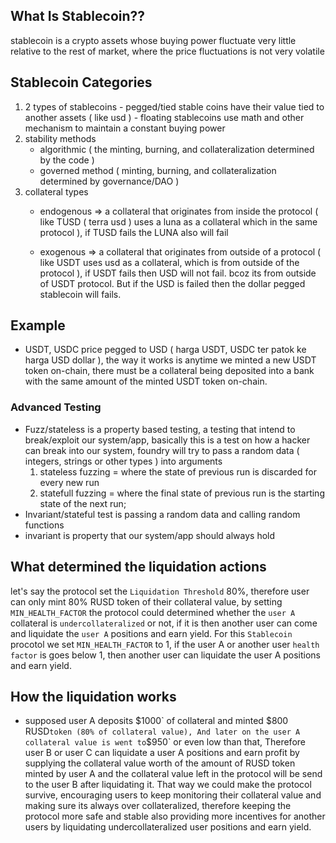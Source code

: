 ## What Is Stablecoin??
  stablecoin is a crypto assets whose buying power fluctuate very little relative to the rest of market, where the price fluctuations is not very volatile

## Stablecoin Categories
  1. 2 types of stablecoins
    - pegged/tied stable coins have their value tied to another assets ( like usd )
    - floating stablecoins use math and other mechanism to maintain a constant buying power 
 2. stability methods
    - algorithmic ( the minting, burning, and collateralization determined by the code )
    - governed method ( minting, burning, and collateralization determined by governance/DAO )
 3. collateral types
    - endogenous => a collateral that originates from inside the protocol ( like TUSD ( terra usd ) uses a luna as a collateral which in the same protocol ), if TUSD fails the LUNA also will fail

    - exogenous => a collateral that originates from outside of a protocol ( like USDT uses usd as a collateral, which is from outside of the protocol ), if USDT fails then USD will not fail. bcoz its from outside of USDT protocol. But if the USD is failed then the dollar pegged stablecoin will fails.

 ## Example
   - USDT, USDC price pegged to USD ( harga USDT, USDC ter patok ke harga USD dollar ), the way it works is anytime we minted a new USDT token on-chain, there must be a collateral being deposited into a bank with the same amount of the minted USDT token on-chain.

### Advanced Testing
 - Fuzz/stateless is a property based testing, a testing that intend to break/exploit our system/app, basically this is a test on how a hacker can break into our system, foundry will try to pass a random data ( integers, strings or other types ) into arguments
   1. stateless fuzzing = where the state of previous run is discarded for every new run
   2. statefull fuzzing = where the final state of previous run is the starting state of the next run;
 - Invariant/stateful test is passing a random data and calling random functions
 - invariant is property that our system/app should always hold


## What determined the liquidation actions
  let's say the protocol set the `Liquidation Threshold` 80%, therefore user can only mint 80% RUSD token of their collateral value, by setting `MIN_HEALTH_FACTOR` the protocol could determined whether the `user A` collateral is `undercollateralized` or not, if it is then another user can come and liquidate the `user A` positions and earn yield. For this `Stablecoin` procotol we set `MIN_HEALTH_FACTOR`  to 1, if the user A or another user `health factor` is goes below 1, then another user can liquidate the user A positions and earn yield.

## How the liquidation works
 - supposed user A deposits $`1000` of collateral and minted `$800 RUSD` token (80% of collateral value), And later on the user A collateral value is went to `$950` or even low than that, Therefore user B or user C can liquidate a user A positions and earn profit by supplying the collateral value worth of the amount of RUSD token minted by user A and the collateral value left in the protocol will be send to the user B after liquidating it. That way we could make the protocol survive, encouraging users to keep monitoring their collateral value and making sure its always over collateralized, therefore keeping the protocol more safe and stable also providing more incentives for another users by liquidating undercollateralized user positions and earn yield.

 